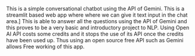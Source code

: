 This is a simple conversational chatbot using the API of Gemini.
This is a streamlit based web app where where we can give it text input in the chat area.]
This is able to answer all the questions using the API of Gemini and this proves to be a very basic and introductory project to NLP.
Using Open AI API costs some credits and it stops the use of its API once the credits have been used up.
Thus using an open source free API such as Gemini allows Free working of this app.
